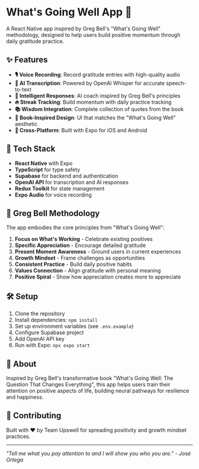 # What's Going Well App 🌟

A React Native app inspired by Greg Bell's "What's Going Well" methodology, designed to help users build positive momentum through daily gratitude practice.

## ✨ Features

- **🎙️ Voice Recording**: Record gratitude entries with high-quality audio
- **🤖 AI Transcription**: Powered by OpenAI Whisper for accurate speech-to-text
- **💬 Intelligent Responses**: AI coach inspired by Greg Bell's principles
- **🔥 Streak Tracking**: Build momentum with daily practice tracking
- **📚 Wisdom Integration**: Complete collection of quotes from the book
- **🎨 Book-Inspired Design**: UI that matches the "What's Going Well" aesthetic
- **📱 Cross-Platform**: Built with Expo for iOS and Android

## 🚀 Tech Stack

- **React Native** with Expo
- **TypeScript** for type safety
- **Supabase** for backend and authentication
- **OpenAI API** for transcription and AI responses
- **Redux Toolkit** for state management
- **Expo Audio** for voice recording

## 🎯 Greg Bell Methodology

The app embodies the core principles from "What's Going Well":

1. **Focus on What's Working** - Celebrate existing positives
2. **Specific Appreciation** - Encourage detailed gratitude
3. **Present Moment Awareness** - Ground users in current experiences
4. **Growth Mindset** - Frame challenges as opportunities
5. **Consistent Practice** - Build daily positive habits
6. **Values Connection** - Align gratitude with personal meaning
7. **Positive Spiral** - Show how appreciation creates more to appreciate

## 🛠️ Setup

1. Clone the repository
2. Install dependencies: `npm install`
3. Set up environment variables (see `.env.example`)
4. Configure Supabase project
5. Add OpenAI API key
6. Run with Expo: `npx expo start`

## 📖 About

Inspired by Greg Bell's transformative book "What's Going Well: The Question That Changes Everything", this app helps users train their attention on positive aspects of life, building neural pathways for resilience and happiness.

## 🤝 Contributing

Built with ❤️ by Team Upswell for spreading positivity and growth mindset practices.

---

_"Tell me what you pay attention to and I will show you who you are." - José Ortega_
